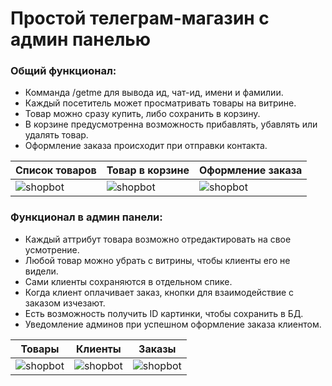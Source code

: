 # Простой телеграм-магазин с админ панелью

### Общий функционал:

- Комманда /getme для вывода ид, чат-ид, имени и фамилии.
- Каждый посетитель может просматривать товары на витрине.
- Товар можно сразу купить, либо сохранить в корзину.
- В корзине предусмотренна возможность прибавлять, убавлять или удалять товар.
- Оформление заказа происходит при отправки контакта.

|Список товаров|Товар в корзине|Оформление заказа|
|-|-|-|
|![shopbot](https://firebasestorage.googleapis.com/v0/b/antonio-glyzin.appspot.com/o/shopbot%2FScreenshot-2.png?alt=media&token=c9a4df62-72e8-4bea-a5f2-6639ffc4b616)|![shopbot](https://firebasestorage.googleapis.com/v0/b/antonio-glyzin.appspot.com/o/shopbot%2FScreenshot.png?alt=media&token=90d00e64-4581-4b45-8cdd-f893a7a9fa62)|![shopbot](https://firebasestorage.googleapis.com/v0/b/antonio-glyzin.appspot.com/o/shopbot%2FScreenshot-5.png?alt=media&token=b7f49120-21e9-4f31-91f4-e2897d6b980c)|

### Функционал в админ панели:

- Каждый аттрибут товара возможно отредактировать на свое усмотрение.
- Любой товар можно убрать с витрины, чтобы клиенты его не видели.
- Сами клиенты сохраняются в отдельном спике.
- Когда клиент оплачивает заказ, кнопки для взаимодействие с заказом изчезают.
- Есть возможность получить ID картинки, чтобы сохранить в БД.
- Уведомление админов при успешном оформление заказа клиентом.


|Товары|Клиенты|Заказы|
|-|-|-|
|![shopbot](https://firebasestorage.googleapis.com/v0/b/antonio-glyzin.appspot.com/o/shopbot%2FScreenshot-6.png?alt=media&token=15237157-98e8-471b-af01-6fd42485e309)|![shopbot](https://firebasestorage.googleapis.com/v0/b/antonio-glyzin.appspot.com/o/shopbot%2FScreenshot-8.png?alt=media&token=692fa16c-8aa3-4394-b26d-d19c0960d99e)|![shopbot](https://firebasestorage.googleapis.com/v0/b/antonio-glyzin.appspot.com/o/shopbot%2FScreenshot-7.png?alt=media&token=0600a0fd-3ec3-499d-9759-b5b8d55151f5)|
